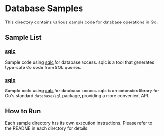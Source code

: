 # Database Samples

This directory contains various sample code for database operations in Go.

## Sample List

### [sqlc](sqlc/)

Sample code using [sqlc](https://sqlc.dev/) for database access. sqlc is a tool that generates type-safe Go code from SQL queries.

### [sqlx](sqlx/)

Sample code using [sqlx](http://jmoiron.github.io/sqlx/) for database access. sqlx is an extension library for Go's standard `database/sql` package, providing a more convenient API.

## How to Run

Each sample directory has its own execution instructions. Please refer to the README in each directory for details.